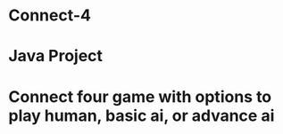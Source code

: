 # Connect-4
# Java Project 
# Connect four game with options to play human, basic ai, or advance ai
